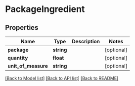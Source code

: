 # PackageIngredient

## Properties
Name | Type | Description | Notes
------------ | ------------- | ------------- | -------------
**package** | **string** |  | [optional] 
**quantity** | **float** |  | [optional] 
**unit_of_measure** | **string** |  | [optional] 

[[Back to Model list]](../README.md#documentation-for-models) [[Back to API list]](../README.md#documentation-for-api-endpoints) [[Back to README]](../README.md)


